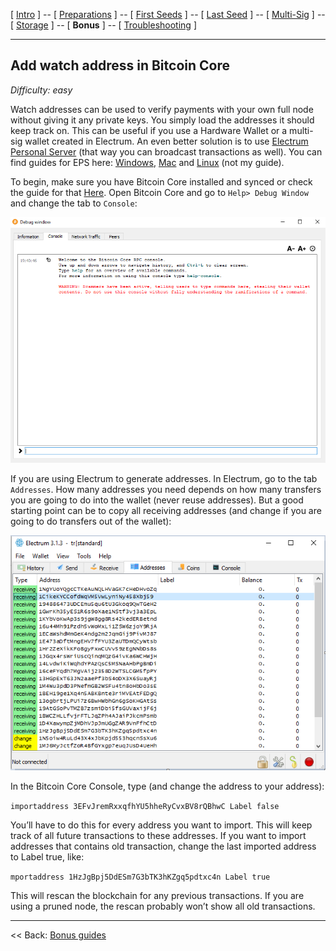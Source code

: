 [ [Intro](README.md) ] -- [ [Preparations]( hodl-guide_10_preparations.md) ] -- [ [First Seeds](hodl-guide_20_first-seeds.md) ] -- [ [Last Seed](hodl-guide_30_last-seed.md) ] -- [ [Multi-Sig](hodl-guide_40_multi-sig.md) ] -- [ [Storage](hodl-guide_50_storage.md
) ] -- [ **Bonus** ] -- [ [Troubleshooting](hodl-guide_70_troubleshooting.md) ]

---

## Add watch address in Bitcoin Core

*Difficulty: easy*

Watch addresses can be used to verify payments with your own full node without giving it any private keys. You simply load the addresses it should keep track on. This can be useful if you use a Hardware Wallet or a multi-sig wallet created in Electrum. An even better solution is to use [Electrum Personal Server](https://github.com/chris-belcher/electrum-personal-server) (that way you can broadcast transactions as well). You can find guides for EPS here: [Windows](hodl-guide_63_eps-win.md), [Mac](hodl-guide_63_eps-mac.md) and [Linux]( https://www.youtube.com/watch?v=1JMP4NZCC5g) (not my guide).

To begin, make sure you have Bitcoin Core installed and synced or check the guide for that [Here](hodl-guide_61_bitcoin-core.md). Open Bitcoin Core and go to `Help> Debug Window` and change the tab to `Console`:

![Watch 1](images/65_watch_1.png)

If you are using Electrum to generate addresses. In Electrum, go to the tab `Addresses`. How many addresses you need depends on how many transfers you are going to do into the wallet (never reuse addresses). But a good starting point can be to copy all receiving addresses (and change if you are going to do transfers out of the wallet):

![Watch 2](images/65_watch_2.png)

In the Bitcoin Core Console, type (and change the address to your address):

`importaddress 3EFvJremRxxqfhYU5hheRyCvxBV8rQBhwC Label false`

You’ll have to do this for every address you want to import.  This will keep track of all future transactions to these addresses. If you want to import addresses that contains old transaction, change the last imported address to Label true, like:

`mportaddress 1HzJgBpj5DdESm7G3bTK3hKZgq5pdtxc4n Label true`

This will rescan the blockchain for any previous transactions. If you are using a pruned node, the rescan probably won’t show all old transactions.

------

<< Back: [Bonus guides](hodl-guide_60_bonus.md) 
